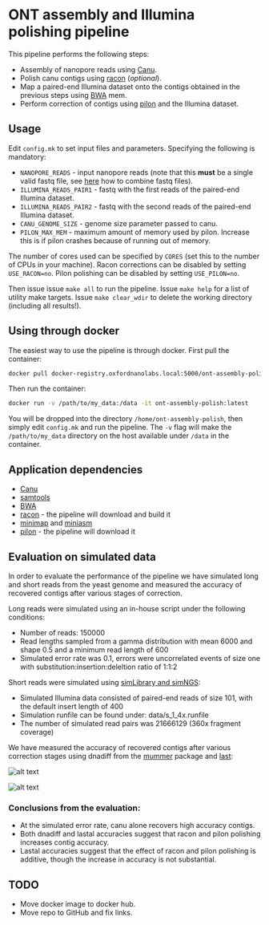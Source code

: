 ONT assembly and Illumina polishing pipeline
=============================================

This pipeline performs the following steps:
- Assembly of nanopore reads using [Canu](http://canu.readthedocs.io).
- Polish canu contigs using [racon](https://github.com/isovic/racon) (*optional*).
- Map a paired-end Illumina dataset onto the contigs obtained in the previous steps using [BWA](http://bio-bwa.sourceforge.net) mem.
- Perform correction of contigs using [pilon](https://github.com/broadinstitute/pilon/wiki) and the Illumina dataset.

Usage
-----

Edit `config.mk` to set input files and parameters. Specifying the following is mandatory:
- `NANOPORE_READS` - input nanopore reads (note that this **must** be a single valid fastq file, see [here](https://www.biostars.org/p/81924/) how to combine fastq files).
- `ILLUMINA_READS_PAIR1` - fastq with the first reads of the paired-end Illumina dataset.
- `ILLUMINA_READS_PAIR2` - fastq with the second reads of the paired-end Illumina dataset.
- `CANU_GENOME_SIZE` - genome size parameter passed to canu.
- `PILON_MAX_MEM` - maximum amount of memory used by pilon. Increase this is if pilon crashes because of running out of memory.

The number of cores used can be specified by `CORES` (set this to the number of CPUs in your machine).
Racon corrections can be disabled by setting `USE_RACON=no`. Pilon polishing can be disabled by setting `USE_PILON=no`.

Then issue issue `make all` to run the pipeline. Issue `make help` for a list of utility make targets. Issue `make clear_wdir` to delete the working directory (including all results!).

Using through docker
--------------------

The easiest way to use the pipeline is through docker. First pull the container:

```bash
docker pull docker-registry.oxfordnanolabs.local:5000/ont-assembly-polish:latest
```

Then run the container:

```bash
docker run -v /path/to/my_data:/data -it ont-assembly-polish:latest
```

You will be dropped into the directory `/home/ont-assembly-polish`, then simply edit `config.mk` and run the pipeline.
The `-v` flag will make the `/path/to/my_data` directory on the host available under `/data` in the container.

Application dependencies
------------------------

- [Canu](http://canu.readthedocs.io)
- [samtools](http://www.htslib.org/)
- [BWA](http://bio-bwa.sourceforge.net)
- [racon](https://github.com/isovic/racon) - the pipeline will download and build it
- [minimap](https://github.com/lh3/minimap) and [miniasm](https://github.com/lh3/miniasm)
- [pilon](https://github.com/broadinstitute/pilon/wiki) - the pipeline will download it

Evaluation on simulated data
----------------------------

In order to evaluate the performance of the pipeline we have simulated long and short reads from the yeast genome and measured the accuracy of recovered contigs
after various stages of correction.

Long reads were simulated using an in-house script under the following conditions:
- Number of reads: 150000
- Read lengths sampled from a gamma distribution with mean 6000 and shape 0.5 and a minimum read length of 600
- Simulated error rate was 0.1, errors were uncorrelated events of size one with substitution:insertion:deleltion ratio of 1:1:2

Short reads were simulated using [simLibrary and simNGS](https://www.ebi.ac.uk/goldman-srv/simNGS/):
- Simulated Illumina data consisted of paired-end reads of size 101, with the default insert length of 400
- Simulation runfile can be found under: data/s_1_4x.runfile
- The number of simulated read pairs was 21666129 (360x fragment coverage)

We have measured the accuracy of recovered contigs after various correction stages using dnadiff from the [mummer](http://mummer.sourceforge.net/) package and [last](http://last.cbrc.jp/):

![alt text](https://git.oxfordnanolabs.local/bsipos/ont-assembly-polish/raw/master/results/ddif_plots.png "dnadiff accuracies")

![alt text](https://git.oxfordnanolabs.local/bsipos/ont-assembly-polish/raw/master/results/la_plots.png "lastal accuracies")

### Conclusions from the evaluation:
- At the simulated error rate, canu alone recovers high accuracy contigs.
- Both dnadiff and lastal accuracies suggest that racon and pilon polishing increases contig accuracy.
- Lastal accuracies suggest that the effect of racon and pilon polishing is additive, though the increase in accuracy is not substantial.

TODO
----
- Move docker image to docker hub.
- Move repo to GitHub and fix links.
